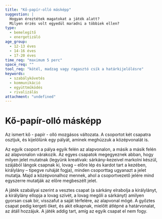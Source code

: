 ```yaml
---
title: "Kő-papír-olló másképp"
suggestion: | 
  Hogyan éreztétek magatokat a játék alatt?
  Milyen érzés volt egyedül maradni a többiek ellen?
type:
  - bemelegítő
  - energetizáló
age_group:
  - 12-13 éves
  - 14-16 éves
  - 17-20 éves
time_req: "maximum 5 perc"
space_req: ""
tool_req: "kötél, madzag vagy ragasztó csík a határkijelölésre"
keywords: 
  - szabálykövetés
  - kommunikáció
  - együttműködés
  - rivalizálás
attachment: "undefined"
---
```


# Kő-papír-olló másképp

Az ismert kő - papír - olló mozgásos változata. A csoportot két csapatra osztjuk, és kijelölünk egy pályát, aminek meghúzzuk a középvonalát is.

Az egyik csoport a pálya egyik felén az alapvonalon, a másik a másik felén az alapvonalon várakozik. Az egyes csapatok megegyeznek abban, hogy milyen jelet mutatnak (legyünk kreatívak: sárkány-kezeivel markolni készül, szájából lángok csapnak ki, lovag – előre lép és kardot tart a kezében, királylány – tipegve ruháját fogja), minden csoporttag ugyanazt a jelet mutatja. Majd a középvonalhoz mennek, ahol a csoportvezető jelére mind egyszerre mutatják az előre megbeszélt jelet.

A játék szabályai szerint a vesztes csapat (a sárkány elrabolja a királylányt, a királylány ellopja a lovag szívét, a lovag megöli a sárkányt) amilyen gyorsan csak bír, visszafut a saját térfelére, az alapvonal mögé. A győztes csapat pedig kergeti őket, és akit elkapnak, mielőtt átlépné a határvonalat, az átáll hozzájuk. A játék addig tart, amíg az egyik csapat el nem fogy.
  
  
